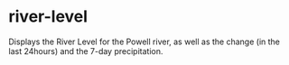 # river-level
Displays the River Level for the Powell river, as well as the change (in the last 24hours) and the 7-day precipitation.
